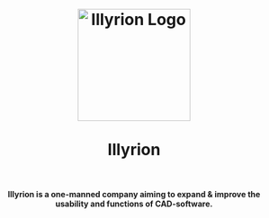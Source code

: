 <a name="readme-top"></a>

<h1 align="center">
  <br>
    <a href="https://illyrion.eu/">
      <img src="https://github.com/illyrionsoftware/.github/blob/main/icons/illyria_short_logo.svg" alt="Illyrion Logo" width="200">
    </a>
  <br><br>
  Illyrion
  <br>
  <br>
</h1>

<h4 align="center">Illyrion is a one-manned company aiming to expand & improve the usability and functions of CAD-software.</h4>
